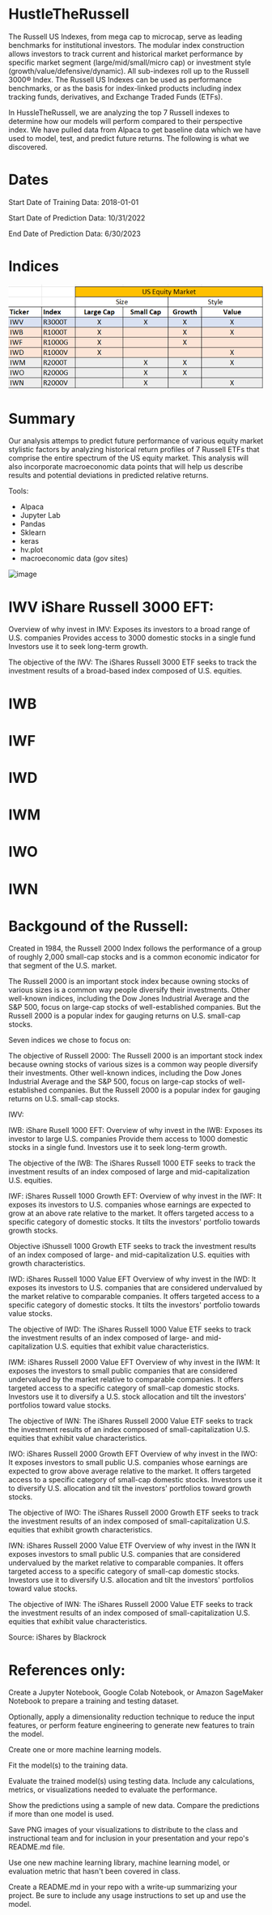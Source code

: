 # HustleTheRussell

The Russell US Indexes, from mega cap to microcap, serve as leading benchmarks for institutional investors. The modular index construction allows investors to track current and historical market performance by specific market segment (large/mid/small/micro cap) or investment style (growth/value/defensive/dynamic). All sub-indexes roll up to the Russell 3000® Index. The Russell US Indexes can be used as performance benchmarks, or as the basis for index-linked products including index tracking funds, derivatives, and Exchange Traded Funds (ETFs).

In HussleTheRussell, we are analyzing the top 7 Russell indexes to determine how our models will perform compared to their perspective index. We have pulled data from Alpaca to get baseline data which we have used to model, test, and predict future returns. The following is what we discovered.

# Dates

Start Date of Training Data: 2018-01-01

Start Date of Prediction Data: 10/31/2022

End Date of Prediction Data: 6/30/2023

# Indices

![](figures/image.png)

# Summary

Our analysis attemps to predict future performance of various equity market stylistic factors by analyzing historical return profiles of 7 Russell ETFs that comprise the entire spectrum of the US equity market. This analysis will also incorporate macroeconomic data points that will help us describe results and potential deviations in predicted relative returns. 

Tools:
* Alpaca
* Jupyter Lab
* Pandas
* Sklearn
* keras
* hv.plot
* macroeconomic data (gov sites)


![image](https://github.com/tjwentling/HustleTheRussell/assets/57773931/f601c6f7-a9c1-422e-8063-f6174c73d241)

# IWV iShare Russell 3000 EFT:
Overview of why invest in IMV:
Exposes its investors to a broad range of U.S. companies
Provides access to 3000 domestic stocks in a single fund
Investors use it to seek long-term growth.

The objective of the IWV: The iShares Russell 3000 ETF seeks to track the investment results of a broad-based index composed of U.S. equities.
# IWB
# IWF
# IWD
# IWM
# IWO
# IWN

# Backgound of the Russell:

Created in 1984, the Russell 2000 Index follows the performance of a group of roughly 2,000 small-cap stocks and is a common economic indicator for that segment of the U.S. market.

The Russell 2000 is an important stock index because owning stocks of various sizes is a common way people diversify their investments. Other well-known indices, including the Dow Jones Industrial Average and the S&P 500, focus on large-cap stocks of well-established companies. But the Russell 2000 is a popular index for gauging returns on U.S. small-cap stocks.

Seven indices we chose to focus on:

The objective of Russell 2000: The Russell 2000 is an important stock index because owning stocks of various sizes is a common way people diversify their investments. Other well-known indices, including the Dow Jones Industrial Average and the S&P 500, focus on large-cap stocks of well-established companies. But the Russell 2000 is a popular index for gauging returns on U.S. small-cap stocks.

IWV: 

IWB: iShare Rusell 1000 EFT:
Overview of why invest in the IWB:
Exposes its investor to large U.S. companies
Provide them access to 1000 domestic stocks in a single fund.
Investors use it to seek long-term growth.

The objective of the IWB: The iShares Russell 1000 ETF seeks to track the investment results of an index composed of large and mid-capitalization U.S. equities.

IWF: iShares Russell 1000 Growth EFT:
Overview of why invest in the IWF:
It exposes its investors to U.S. companies whose earnings are expected to grow at an above rate relative to the market.
It offers targeted access to a specific category of domestic stocks.
It tilts the investors' portfolio towards growth stocks.

Objective iShussell 1000 Growth ETF seeks to track the investment results of an index composed of large- and mid-capitalization U.S. equities with growth characteristics.

IWD: iShares Russell 1000 Value EFT
Overview of why invest in the IWD:
It exposes its investors to U.S. companies that are considered undervalued by the market relative to comparable companies.
It offers targeted access to a specific category of domestic stocks.
It tilts the investors' portfolio towards value stocks.

The objective of IWD: The iShares Russell 1000 Value ETF seeks to track the investment results of an index composed of large- and mid-capitalization U.S. equities that exhibit value characteristics.

IWM: iShares Russell 2000 Value EFT
Overview of why invest in the IWM:
It exposes the investors to small public companies that are considered undervalued by the market relative to comparable companies.
It offers targeted access to a specific category of small-cap domestic stocks.
Investors use it to diversify a U.S. stock allocation and tilt the investors' portfolios toward value stocks.

The objective of IWN: The iShares Russell 2000 Value ETF seeks to track the investment results of an index composed of small-capitalization U.S. equities that exhibit value characteristics.

IWO: iShares Russell 2000 Growth EFT
Overview of why invest in the IWO:
It exposes investors to small public U.S. companies whose earnings are expected to grow above average relative to the market.
It offers targeted access to a specific category of small-cap domestic stocks.
Investors use it to diversify U.S. allocation and tilt the investors' portfolios toward growth stocks.

The objective of IWO: The iShares Russell 2000 Growth ETF seeks to track the investment results of an index composed of small-capitalization U.S. equities that exhibit growth characteristics.

IWN: iShares Russell 2000 Value ETF
Overview of why invest in the IWN
It exposes investors to small public U.S. companies that are considered undervalued by the market relative to comparable companies.
It offers targeted access to a specific category of small-cap domestic stocks.
Investors use it to diversify U.S. allocation and tilt the investors' portfolios toward value stocks.

The objective of IWN: The iShares Russell 2000 Value ETF seeks to track the investment results of an index composed of small-capitalization U.S. equities that exhibit value characteristics.

Source: iShares by Blackrock

# References only:

Create a Jupyter Notebook, Google Colab Notebook, or Amazon SageMaker Notebook to prepare a training and testing dataset.


 Optionally, apply a dimensionality reduction technique to reduce the input features, or perform feature engineering to generate new features to train the model.


 Create one or more machine learning models.


 Fit the model(s) to the training data.


 Evaluate the trained model(s) using testing data. Include any calculations, metrics, or visualizations needed to evaluate the performance.


 Show the predictions using a sample of new data. Compare the predictions if more than one model is used.


 Save PNG images of your visualizations to distribute to the class and instructional team and for inclusion in your presentation and your repo's README.md file.


 Use one new machine learning library, machine learning model, or evaluation metric that hasn't been covered in class.


 Create a README.md in your repo with a write-up summarizing your project. Be sure to include any usage instructions to set up and use the model.

